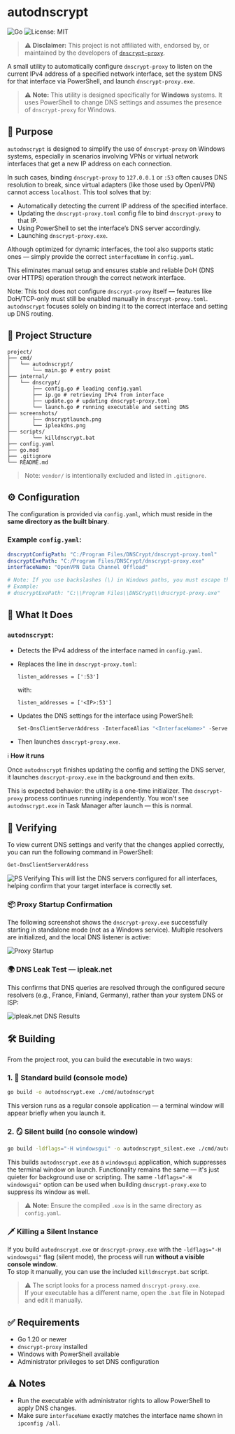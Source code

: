 # autodnscrypt

![Go](https://img.shields.io/badge/Go-1.20%2B-blue)
![License: MIT](https://img.shields.io/badge/License-MIT-yellow.svg)

> ⚠️ **Disclaimer:** This project is not affiliated with, endorsed by, or maintained by the developers of [`dnscrypt-proxy`](https://github.com/DNSCrypt/dnscrypt-proxy).  

A small utility to automatically configure `dnscrypt-proxy` to listen on the current IPv4 address of a specified network interface, set the system DNS for that interface via PowerShell, and launch `dnscrypt-proxy.exe`.

> ⚠️ **Note:** This utility is designed specifically for **Windows** systems. It uses PowerShell to change DNS settings and assumes the presence of `dnscrypt-proxy` for Windows.

## 🧭 Purpose

`autodnscrypt` is designed to simplify the use of `dnscrypt-proxy` on Windows systems, especially in scenarios involving VPNs or virtual network interfaces that get a new IP address on each connection.

In such cases, binding `dnscrypt-proxy` to `127.0.0.1` or `:53` often causes DNS resolution to break, since virtual adapters (like those used by OpenVPN) cannot access `localhost`. This tool solves that by:

- Automatically detecting the current IP address of the specified interface.
- Updating the `dnscrypt-proxy.toml` config file to bind `dnscrypt-proxy` to that IP.
- Using PowerShell to set the interface’s DNS server accordingly.
- Launching `dnscrypt-proxy.exe`.

Although optimized for dynamic interfaces, the tool also supports static ones — simply provide the correct `interfaceName` in `config.yaml`.

This eliminates manual setup and ensures stable and reliable DoH (DNS over HTTPS) operation through the correct network interface.

Note: This tool does not configure `dnscrypt-proxy` itself — features like DoH/TCP-only must still be enabled manually in `dnscrypt-proxy.toml`. `autodnscrypt` focuses solely on binding it to the correct interface and setting up DNS routing.

## 📂 Project Structure

```
project/
├── cmd/
│   └── autodnscrypt/
│       └── main.go # entry point
├── internal/
│   └── dnscrypt/
│       ├── config.go # loading config.yaml  
│       ├── ip.go # retrieving IPv4 from interface          
│       ├── update.go # updating dnscrypt-proxy.toml       
│       └── launch.go # running executable and setting DNS 
├── screenshots/
│       ├── dnscryptlaunch.png
│       └── ipleakdns.png
├── scripts/
│       └── killdnscrypt.bat
├── config.yaml
├── go.mod
├── .gitignore
└── README.md
```

> Note: `vendor/` is intentionally excluded and listed in `.gitignore`.

## ⚙️ Configuration

The configuration is provided via `config.yaml`, which must reside in the **same directory as the built binary**.

### Example `config.yaml`:

```yaml
dnscryptConfigPath: "C:/Program Files/DNSCrypt/dnscrypt-proxy.toml"
dnscryptExePath: "C:/Program Files/DNSCrypt/dnscrypt-proxy.exe"
interfaceName: "OpenVPN Data Channel Offload"

# Note: If you use backslashes (\) in Windows paths, you must escape them.
# Example:
# dnscryptExePath: "C:\\Program Files\\DNSCrypt\\dnscrypt-proxy.exe"
```

## 🚀 What It Does

### `autodnscrypt`:

- Detects the IPv4 address of the interface named in `config.yaml`.
- Replaces the line in `dnscrypt-proxy.toml`:
  ```
  listen_addresses = [':53']
  ```

  with:
  ```
  listen_addresses = ['<IP>:53']
  ```

- Updates the DNS settings for the interface using PowerShell:
  ```powershell
  Set-DnsClientServerAddress -InterfaceAlias "<InterfaceName>" -ServerAddresses <IP>
  ```

- Then launches `dnscrypt-proxy.exe`.

ℹ️ **How it runs**

Once `autodnscrypt` finishes updating the config and setting the DNS server, it launches `dnscrypt-proxy.exe` in the background and then exits.

This is expected behavior: the utility is a one-time initializer. The `dnscrypt-proxy` process continues running independently. You won't see `autodnscrypt.exe` in Task Manager after launch — this is normal.

## 🧪 Verifying

To view current DNS settings and verify that the changes applied correctly, you can run the following command in PowerShell:

```powershell
Get-DnsClientServerAddress
```
![PS Verifying](screenshots/psverifying.png)
This will list the DNS servers configured for all interfaces, helping confirm that your target interface is correctly set.

### 📦 Proxy Startup Confirmation

The following screenshot shows the `dnscrypt-proxy.exe` successfully starting in standalone mode (not as a Windows service). Multiple resolvers are initialized, and the local DNS listener is active:

![Proxy Startup](screenshots/dnscryptlaunch.png)

### 🌍 DNS Leak Test — ipleak.net

This confirms that DNS queries are resolved through the configured secure resolvers (e.g., France, Finland, Germany), rather than your system DNS or ISP:

![ipleak.net DNS Results](screenshots/ipleakdns.png)

## 🛠️ Building

From the project root, you can build the executable in two ways:

### 1. 🧱 Standard build (console mode)

```bash
go build -o autodnscrypt.exe ./cmd/autodnscrypt
```

This version runs as a regular console application — a terminal window will appear briefly when you launch it.

### 2. 🪞 Silent build (no console window)

```bash
go build -ldflags="-H windowsgui" -o autodnscrypt_silent.exe ./cmd/autodnscrypt
```

This builds `autodnscrypt.exe` as a `windowsgui` application, which suppresses the terminal window on launch.
Functionality remains the same — it's just quieter for background use or scripting.
The same `-ldflags="-H windowsgui"` option can be used when building `dnscrypt-proxy.exe` to suppress its window as well.

> ⚠️ **Note:** Ensure the compiled `.exe` is in the same directory as `config.yaml`.

### 🗡️ Killing a Silent Instance

If you build `autodnscrypt.exe` or `dnscrypt-proxy.exe` with the `-ldflags="-H windowsgui"` flag (silent mode), the process will run **without a visible console window**.  
To stop it manually, you can use the included `killdnscrypt.bat` script.

> ⚠️ The script looks for a process named `dnscrypt-proxy.exe`.  
> If your executable has a different name, open the `.bat` file in Notepad and edit it manually.

## ✅ Requirements

- Go 1.20 or newer  
- `dnscrypt-proxy` installed  
- Windows with PowerShell available  
- Administrator privileges to set DNS configuration

## ⚠️ Notes

- Run the executable with administrator rights to allow PowerShell to apply DNS changes.
- Make sure `interfaceName` exactly matches the interface name shown in `ipconfig /all`.
